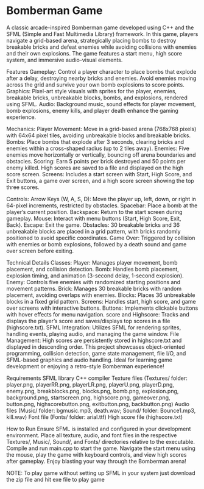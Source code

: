 # Bomberman Game

A classic arcade-inspired Bomberman game developed using C++ and the SFML (Simple and Fast Multimedia Library) framework. In this game, players navigate a grid-based arena, strategically placing bombs to destroy breakable bricks and defeat enemies while avoiding collisions with enemies and their own explosions. The game features a start menu, high score system, and immersive audio-visual elements.

Features
Gameplay: Control a player character to place bombs that explode after a delay, destroying nearby bricks and enemies. Avoid enemies moving across the grid and survive your own bomb explosions to score points.
Graphics: Pixel-art style visuals with sprites for the player, enemies, breakable bricks, unbreakable blocks, bombs, and explosions, rendered using SFML.
Audio: Background music, sound effects for player movement, bomb explosions, enemy kills, and player death enhance the gaming experience.

Mechanics:
Player Movement: Move in a grid-based arena (768x768 pixels) with 64x64 pixel tiles, avoiding unbreakable blocks and breakable bricks.
Bombs: Place bombs that explode after 3 seconds, clearing bricks and enemies within a cross-shaped radius (up to 2 tiles away).
Enemies: Five enemies move horizontally or vertically, bouncing off arena boundaries and obstacles.
Scoring: Earn 5 points per brick destroyed and 50 points per enemy killed. High scores are saved to a file and displayed on the high score screen.
Screens: Includes a start screen with Start, High Score, and Exit buttons, a game over screen, and a high score screen showing the top three scores.

Controls:
Arrow Keys (W, A, S, D): Move the player up, left, down, or right in 64-pixel increments, restricted by obstacles.
Spacebar: Place a bomb at the player’s current position.
Backspace: Return to the start screen during gameplay.
Mouse: Interact with menu buttons (Start, High Score, Exit, Back).
Escape: Exit the game.
Obstacles: 30 breakable bricks and 36 unbreakable blocks are placed in a grid pattern, with bricks randomly positioned to avoid specific coordinates.
Game Over: Triggered by collision with enemies or bomb explosions, followed by a death sound and game over screen before exiting.

Technical Details
Classes:
Player: Manages player movement, bomb placement, and collision detection.
Bomb: Handles bomb placement, explosion timing, and animation (3-second delay, 1-second explosion).
Enemy: Controls five enemies with randomized starting positions and movement patterns.
Brick: Manages 30 breakable bricks with random placement, avoiding overlaps with enemies.
Blocks: Places 36 unbreakable blocks in a fixed grid pattern.
Screens: Handles start, high score, and game over screens with interactive buttons.
Buttons: Implements clickable buttons with hover effects for menu navigation.
score and Highscore: Tracks and displays the player’s score and saves/displays top scores in a file (highscore.txt).
SFML Integration: Utilizes SFML for rendering sprites, handling events, playing audio, and managing the game window.
File Management: High scores are persistently stored in highscore.txt and displayed in descending order.
This project showcases object-oriented programming, collision detection, game state management, file I/O, and SFML-based graphics and audio handling. Ideal for learning game development or enjoying a retro-style Bomberman experience!

Requirements
SFML library
C++ compiler
Texture files (Textures/ folder: player.png, playerRR.png, playerLR.png, playerU.png, playerD.png, enemy.png, breakblocks.png, blocks.png, bomb.png, explosion.png, background.png, startscreen.png, highscore.png, gameover.png, button.png, highscorebutton.png, exitbutton.png, backbutton.png)
Audio files (Music/ folder: bgmusic.mp3, death.wav; Sound/ folder: Bounce1.mp3, kill.wav)
Font file (Fonts/ folder: arial.ttf)
High score file (highscore.txt)

How to Run
Ensure SFML is installed and configured in your development environment.
Place all texture, audio, and font files in the respective Textures/, Music/, Sound/, and Fonts/ directories relative to the executable.
Compile and run main.cpp to start the game.
Navigate the start menu using the mouse, play the game with keyboard controls, and view high scores after gameplay.
Enjoy blasting your way through the Bomberman arena!

NOTE: To play game without setting up SFML in your system just download the zip file and hit exe file to play game

